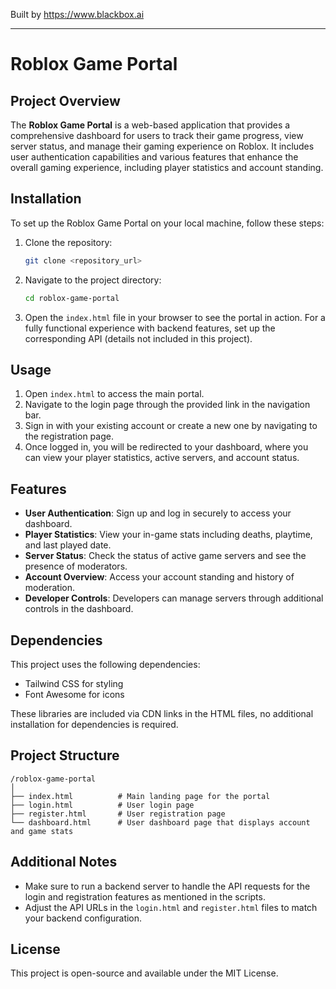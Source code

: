 
Built by https://www.blackbox.ai

---

# Roblox Game Portal

## Project Overview
The **Roblox Game Portal** is a web-based application that provides a comprehensive dashboard for users to track their game progress, view server status, and manage their gaming experience on Roblox. It includes user authentication capabilities and various features that enhance the overall gaming experience, including player statistics and account standing.

## Installation
To set up the Roblox Game Portal on your local machine, follow these steps:
1. Clone the repository:
   ```bash
   git clone <repository_url>
   ```
2. Navigate to the project directory:
   ```bash
   cd roblox-game-portal
   ```
3. Open the `index.html` file in your browser to see the portal in action. For a fully functional experience with backend features, set up the corresponding API (details not included in this project).

## Usage
1. Open `index.html` to access the main portal.
2. Navigate to the login page through the provided link in the navigation bar.
3. Sign in with your existing account or create a new one by navigating to the registration page.
4. Once logged in, you will be redirected to your dashboard, where you can view your player statistics, active servers, and account status.

## Features
- **User Authentication**: Sign up and log in securely to access your dashboard.
- **Player Statistics**: View your in-game stats including deaths, playtime, and last played date.
- **Server Status**: Check the status of active game servers and see the presence of moderators.
- **Account Overview**: Access your account standing and history of moderation.
- **Developer Controls**: Developers can manage servers through additional controls in the dashboard.

## Dependencies
This project uses the following dependencies:
- Tailwind CSS for styling
- Font Awesome for icons

These libraries are included via CDN links in the HTML files, no additional installation for dependencies is required.

## Project Structure
```
/roblox-game-portal
│
├── index.html          # Main landing page for the portal
├── login.html          # User login page
├── register.html       # User registration page
└── dashboard.html      # User dashboard page that displays account and game stats
```

## Additional Notes
- Make sure to run a backend server to handle the API requests for the login and registration features as mentioned in the scripts.
- Adjust the API URLs in the `login.html` and `register.html` files to match your backend configuration.

## License
This project is open-source and available under the MIT License.